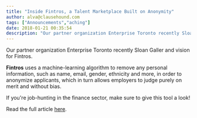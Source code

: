 ```yaml
---
title: "Inside Fintros, a Talent Marketplace Built on Anonymity"
author: alva@clausehound.com
tags: ["Announcements","aching"]
date: 2018-01-21 00:35:54
description: "Our partner organization Enterprise Toronto recently Sloan Galler and vision for Fintros."
---
```




Our partner organization Enterprise Toronto recently Sloan Galler and vision for Fintros.

**Fintros** uses a machine-learning algorithm to remove any personal information, such as name, email, gender, ethnicity and more, in order to anonymize applicants, which in turn allows employers to judge purely on merit and without bias.

If you're job-hunting in the finance sector, make sure to give this tool a look!

Read the full article [here](https://startupheretoronto.com/type/profiles/inside-fintros-talent-marketplace-built-anonymity/).
